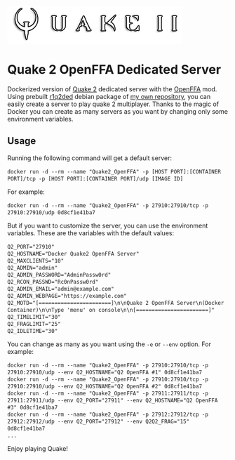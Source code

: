 ![Quake 2 logo](q2logo.png)

# Quake 2 OpenFFA Dedicated Server

Dockerized version of [Quake 2](https://es.wikipedia.org/wiki/Quake_II)  dedicated server with the [OpenFFA](https://github.com/skullernet/openffa) mod. Using prebuilt [r1q2ded](https://github.com/tastyspleen/r1q2-archive) debian package of [my own repository](https://apt.fortu.io/en.index.html), you can easily create a server to play quake 2 multiplayer. Thanks to the magic of Docker you can create as many servers as you want by changing only some environment variables.

## Usage

Running the following command will get a default server:

```
docker run -d --rm --name "Quake2_OpenFFA" -p [HOST PORT]:[CONTAINER PORT]/tcp -p [HOST PORT]:[CONTAINER PORT]/udp [IMAGE ID]
```

For example:

```
docker run -d --rm --name "Quake2_OpenFFA" -p 27910:27910/tcp -p 27910:27910/udp 0d8cf1e41ba7
```

But if you want to customize the server, you can use the environment variables. These are the variables with the default values:

```
Q2_PORT="27910"
Q2_HOSTNAME="Docker Quake2 OpenFFA Server"
Q2_MAXCLIENTS="10"
Q2_ADMIN="admin"
Q2_ADMIN_PASSWORD="AdminPassw0rd"
Q2_RCON_PASSWD="Rc0nPassw0rd"
Q2_ADMIN_EMAIL="admin@example.com"
Q2_ADMIN_WEBPAGE="https://example.com"
Q2_MOTD="[=======================]\n\nQuake 2 OpenFFA Server\n(Docker Container)\n\nType 'menu' on console\n\n[=======================]"
Q2_TIMELIMIT="30"
Q2_FRAGLIMIT="25"
Q2_IDLETIME="30"
```

You can change as many as you want using the `-e` or `--env` option. For example:

```
docker run -d --rm --name "Quake2_OpenFFA" -p 27910:27910/tcp -p 27910:27910/udp --env Q2_HOSTNAME="Q2 OpenFFA #1" 0d8cf1e41ba7
docker run -d --rm --name "Quake2_OpenFFA" -p 27910:27910/tcp -p 27910:27910/udp --env Q2_HOSTNAME="Q2 OpenFFA #2" 0d8cf1e41ba7
docker run -d --rm --name "Quake2_OpenFFA" -p 27911:27911/tcp -p 27911:27911/udp --env Q2_PORT="27911" --env Q2_HOSTNAME="Q2 OpenFFA #3" 0d8cf1e41ba7
docker run -d --rm --name "Quake2_OpenFFA" -p 27912:27912/tcp -p 27912:27912/udp --env Q2_PORT="27912" --env Q2Q2_FRAG="15" 0d8cf1e41ba7
...
```

Enjoy playing Quake!
